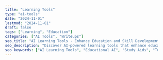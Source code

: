 ```yaml
---
title: "Learning Tools"
type: "ai-tools"
date: "2024-11-01"
lastmod: "2024-11-01"
draft: false
tags: ["Learning", "Education"]
categories: ["AI Tools", "Writeups"]
seo_title: "AI Learning Tools - Enhance Education and Skill Development"
seo_description: "Discover AI-powered learning tools that enhance education, provide study aids, and support skill development."
seo_keywords: ["AI Learning Tools", "Educational AI", "Study Aids", "Tutoring Software", "Skill Development AI", "Language Learning Tools", "Test Preparation AI", "E-Learning Platforms", "Online Courses AI", "Learning Management Systems", "Educational Resources AI", "Knowledge Enhancement Tools", "Cognitive Skills Improvement", "Memory Improvement AI", "Learning Strategies AI", "Personalized Learning AI", "Adaptive Learning Tools", "Interactive Learning AI"]
---
```


